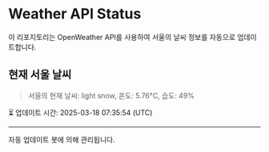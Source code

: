 
# Weather API Status

이 리포지토리는 OpenWeather API를 사용하여 서울의 날씨 정보를 자동으로 업데이트합니다.

## 현재 서울 날씨
> 서울의 현재 날씨: light snow, 온도: 5.76°C, 습도: 49%

⏳ 업데이트 시간: 2025-03-18 07:35:54 (UTC)

---
자동 업데이트 봇에 의해 관리됩니다.
